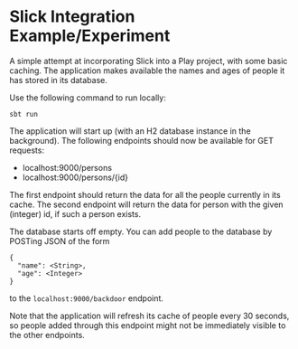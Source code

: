# Slick Integration Example/Experiment

A simple attempt at incorporating Slick into a Play project, with some basic caching.  The application makes available the names and ages of people it has stored in its database.

Use the following command to run locally:
```$xslt
sbt run
```

The application will start up (with an H2 database instance in the background).  The following endpoints should now be available for GET requests:
- localhost:9000/persons
- localhost:9000/persons/{id}

The first endpoint should return the data for all the people currently in its cache.  The second endpoint will return the data for person with the given (integer) id, if such a person exists.

The database starts off empty.  You can add people to the database by POSTing JSON of the form
```$xslt
{
  "name": <String>,
  "age": <Integer>
}
```
to the `localhost:9000/backdoor` endpoint.

Note that the application will refresh its cache of people every 30 seconds, so people added through this endpoint might not be immediately visible to the other endpoints.